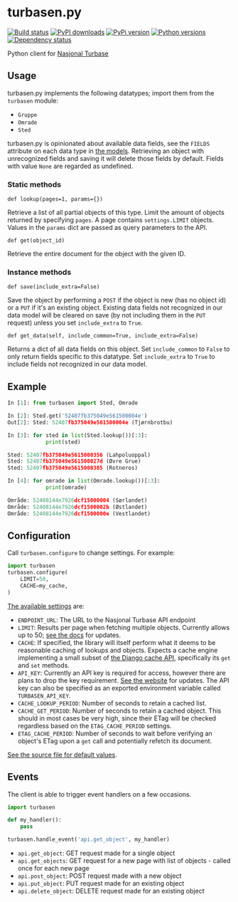 # turbasen.py

[![Build status](https://img.shields.io/wercker/ci/5572dde323929da36b16df5f.svg "Build status")](https://app.wercker.com/project/bykey/337a4c74baec7af88792f39c45715ff1)
[![PyPI downloads](https://img.shields.io/pypi/dm/turbasen.svg "PyPI downloads")](https://pypi.python.org/pypi/turbasen)
[![PyPi version](https://img.shields.io/pypi/v/turbasen.svg "PyPI version")](https://pypi.python.org/pypi/turbasen)
[![Python versions](https://img.shields.io/pypi/pyversions/turbasen.svg "Python versions")](https://pypi.python.org/pypi/turbasen)
[![Dependency status](https://img.shields.io/requires/github/Turbasen/turbasen.py.svg "Dependency status")](https://requires.io/github/Turbasen/turbasen.py/requirements/)

Python client for [Nasjonal Turbase](http://www.nasjonalturbase.no/)

## Usage

turbasen.py implements the following datatypes; import them from the `turbasen` module:

* `Gruppe`
* `Omrade`
* `Sted`

turbasen.py is opinionated about available data fields, see the `FIELDS` attribute on each data type in [the models](https://github.com/Turbasen/turbasen.py/blob/master/turbasen/models.py). Retrieving an object with unrecognized fields and saving it will delete those fields by default. Fields with value `None` are regarded as undefined.

### Static methods

`def lookup(pages=1, params={})`

Retrieve a list of all partial objects of this type. Limit the amount of objects returned by specifying `pages`. A page contains `settings.LIMIT` objects. Values in the `params` dict are passed as query parameters to the API.

`def get(object_id)`

Retrieve the entire document for the object with the given ID.

### Instance methods

`def save(include_extra=False)`

Save the object by performing a `POST` if the object is new (has no object id) or a `PUT` if it's an existing object. Existing data fields not recognized in our data model will be cleared on save (by not including them in the `PUT` request) unless you set `include_extra` to `True`.

`def get_data(self, include_common=True, include_extra=False)`

Returns a dict of all data fields on this object. Set `include_common` to `False` to only return fields specific to this datatype. Set `include_extra` to `True` to include fields not recognized in our data model.

## Example

```python
In [1]: from turbasen import Sted, Omrade

In [2]: Sted.get('52407fb375049e561500004e')
Out[2]: Sted: 52407fb375049e561500004e (Tjørnbrotbu)

In [3]: for sted in list(Sted.lookup())[:3]:
            print(sted)

Sted: 52407fb375049e5615000356 (Lahpoluoppal)
Sted: 52407fb375049e561500027d (Øvre Grue)
Sted: 52407fb375049e5615000385 (Rotneros)

In [4]: for omrade in list(Omrade.lookup())[:3]:
            print(omrade)

Område: 52408144e7926dcf15000004 (Sørlandet)
Område: 52408144e7926dcf1500002b (Østlandet)
Område: 52408144e7926dcf1500000e (Vestlandet)
```


## Configuration

Call `turbasen.configure` to change settings. For example:

```python
import turbasen
turbasen.configure(
    LIMIT=50,
    CACHE=my_cache,
)
```

[The available settings](https://github.com/Turbasen/turbasen.py/blob/master/turbasen/settings.py) are:

* `ENDPOINT_URL`: The URL to the Nasjonal Turbase API endpoint
* `LIMIT`: Results per page when fetching multiple objects. Currently allows up to 50; [see the docs](http://www.nasjonalturbase.no/) for updates.
* `CACHE`: If specified, the library will itself perform what it deems to be reasonable caching of lookups and objects. Expects a cache engine implementing a small subset of [the Django cache API](https://docs.djangoproject.com/en/dev/topics/cache/#the-low-level-cache-api), specifically its `get` and `set` methods.
* `API_KEY`: Currently an API key is required for access, however there are plans to drop the key requirement. [See the website](http://www.nasjonalturbase.no/) for updates. The API key can also be specified as an exported environment variable called `TURBASEN_API_KEY`.
* `CACHE_LOOKUP_PERIOD`: Number of seconds to retain a cached list.
* `CACHE_GET_PERIOD`: Number of seconds to retain a cached object. This should in most cases be very high, since their ETag will be checked regardless based on the `ETAG_CACHE_PERIOD` settings.
* `ETAG_CACHE_PERIOD`: Number of seconds to wait before verifying an object's ETag upon a `get` call and potentially refetch its document.

[See the source file for default values](https://github.com/Turbasen/turbasen.py/blob/master/turbasen/settings.py).

## Events

The client is able to trigger event handlers on a few occasions.

```python
import turbasen

def my_handler():
    pass

turbasen.handle_event('api.get_object', my_handler)
```

* `api.get_object`: GET request made for a single object
* `api.get_objects`: GET request for a new page with list of objects - called once for each new page
* `api.post_object`: POST request made with a new object
* `api.put_object`: PUT request made for an existing object
* `api.delete_object`: DELETE request made for an existing object
